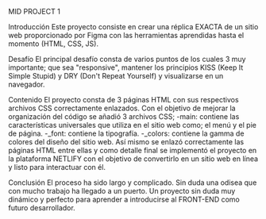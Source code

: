 [def]: image.png

MID PROJECT 1

Introducción
Este proyecto consiste en crear una réplica EXACTA de un sitio web proporcionado por Figma con las herramientas aprendidas hasta el momento (HTML, CSS, JS).

Desafío
El principal desafío consta de varios puntos de los cuales 3 muy importante; que sea "responsive", mantener los principios KISS (Keep It Simple Stupid) y DRY (Don't Repeat Yourself) y visualizarse en un navegador.

Contenido
El proyecto consta de 3 páginas HTML con sus respectivos archivos CSS correctamente enlazados.
Con el objetivo de mejorar la organización del código se añadió 3 archivos CSS;
-main: contiene las características universales que utiliza en el sitio web como; el menú y el pie de página.
-\_font: contiene la tipografía.
-\_colors: contiene la gamma de colores del diseño del sitio web.
Así mismo se enlazó correctamente las páginas HTML entre ellas y como detalle final se implementó el proyecto en la plataforma NETLIFY con el objetivo de convertirlo en un sitio web en línea y listo para interactuar con él.

Conclusión
El proceso ha sido largo y complicado. Sin duda una odisea que con mucho trabajo ha llegado a un puerto.
Un proyecto sin duda muy dinámico y perfecto para aprender a introducirse al FRONT-END como futuro desarrollador.

